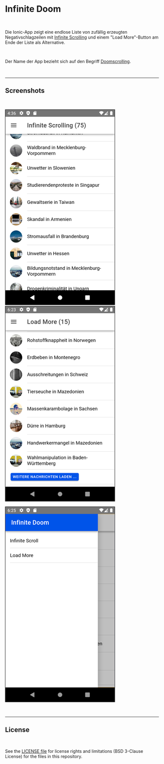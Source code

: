 # Infinite Doom #

<br>

Die Ionic-App zeigt eine endlose Liste von zufällig erzeugten Negativschlagzeilen mit 
[Infinite Scrolling](https://ionicframework.com/docs/api/infinite-scroll) und einem 
"Load More"-Button am Ende der Liste als Alternative.


<br>

Der Name der App bezieht sich auf den Begriff [Doomscrolling](https://www.spiegel.de/psychologie/doomscrolling-wie-wir-trotz-schrecklicher-nachrichten-hoffnungsvoll-bleiben-podcast-a-75b371fa-ca64-407f-bb70-748f1123003e).

<br>

----

## Screenshots ##

<br>

![Screenshot: Infinite Scrolling](screenshot_1.png) &nbsp; ![Screenshot: Paging](screenshot_2.png)

![Screenshot: Navigationsmenü ausgeklappt](screenshot_3.png)

<br>

----

## License ##

<br>

See the [LICENSE file](LICENSE.md) for license rights and limitations (BSD 3-Clause License) for the files in this repository.

<br>
